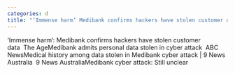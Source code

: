 ```yaml
---
categories: d
title: "‘Immense harm’ Medibank confirms hackers have stolen customer data  The Age"
---
```

‘Immense harm’: Medibank confirms hackers have stolen customer data&nbsp;&nbsp;The AgeMedibank admits personal data stolen in cyber attack&nbsp;&nbsp;ABC NewsMedical history among data stolen in Medibank cyber attack | 9 News Australia&nbsp;&nbsp;9 News AustraliaMedibank cyber attack: Still unclear 